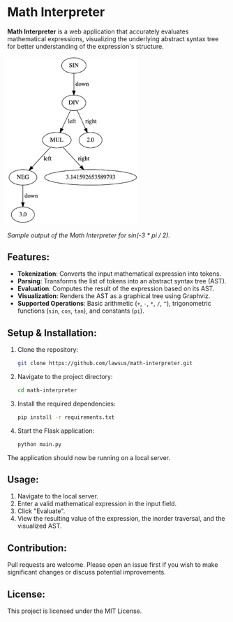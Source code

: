 # Math Interpreter

**Math Interpreter** is a web application that accurately evaluates mathematical expressions, visualizing the underlying abstract syntax tree for better understanding of the expression's structure.

<!-- ![Sample Output Image](image.png) -->
<img src="image.png" alt="drawing" width="300"/>

*Sample output of the Math Interpreter for sin(-3 * pi / 2).*

## Features:

- **Tokenization**: Converts the input mathematical expression into tokens.
- **Parsing**: Transforms the list of tokens into an abstract syntax tree (AST).
- **Evaluation**: Computes the result of the expression based on its AST.
- **Visualization**: Renders the AST as a graphical tree using Graphviz.
- **Supported Operations**: Basic arithmetic (`+`, `-`, `*`, `/`, `^`), trigonometric functions (`sin`, `cos`, `tan`), and constants (`pi`).

## Setup & Installation:

1. Clone the repository:
   ```bash
   git clone https://github.com/lawsus/math-interpreter.git
   ```

2. Navigate to the project directory:
   ```bash
   cd math-interpreter
   ```

3. Install the required dependencies:
   ```bash
   pip install -r requirements.txt
   ```

4. Start the Flask application:
   ```bash
   python main.py
   ```

The application should now be running on a local server.

## Usage:

1. Navigate to the local server.
2. Enter a valid mathematical expression in the input field.
3. Click "Evaluate".
4. View the resulting value of the expression, the inorder traversal, and the visualized AST.

## Contribution:

Pull requests are welcome. Please open an issue first if you wish to make significant changes or discuss potential improvements.

## License:

This project is licensed under the MIT License.